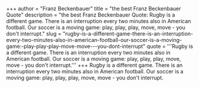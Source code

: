 +++
author = "Franz Beckenbauer"
title = "the best Franz Beckenbauer Quote"
description = "the best Franz Beckenbauer Quote: Rugby is a different game. There is an interruption every two minutes also in American football. Our soccer is a moving game: play, play, play, move, move - you don't interrupt."
slug = "rugby-is-a-different-game-there-is-an-interruption-every-two-minutes-also-in-american-football-our-soccer-is-a-moving-game:-play-play-play-move-move---you-dont-interrupt"
quote = '''Rugby is a different game. There is an interruption every two minutes also in American football. Our soccer is a moving game: play, play, play, move, move - you don't interrupt.'''
+++
Rugby is a different game. There is an interruption every two minutes also in American football. Our soccer is a moving game: play, play, play, move, move - you don't interrupt.
